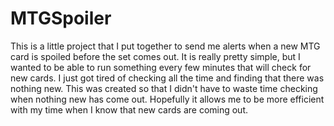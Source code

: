 # MTGSpoiler

This is a little project that I put together to send me alerts when a new MTG card is spoiled before the set comes out. It is really pretty simple, but I wanted to be able to run something every few minutes that will check for new cards. I just got tired of checking all the time and finding that there was nothing new. This was created so that I didn't have to waste time checking when nothing new has come out. Hopefully it allows me to be more efficient with my time when I know that new cards are coming out.
